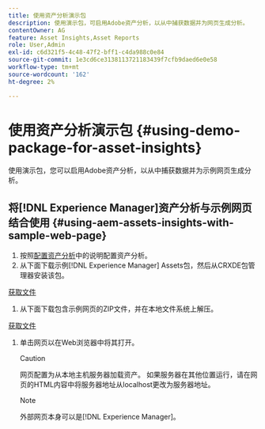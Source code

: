 ```yaml
---
title: 使用资产分析演示包
description: 使用演示包，可启用Adobe资产分析，以从中捕获数据并为网页生成分析。
contentOwner: AG
feature: Asset Insights,Asset Reports
role: User,Admin
exl-id: c6d321f5-4c48-47f2-bff1-c4da988c0e84
source-git-commit: 1e3cd6ce3138113721183439f7cfb9daed6e0e58
workflow-type: tm+mt
source-wordcount: '162'
ht-degree: 2%

---
```


# 使用资产分析演示包 {#using-demo-package-for-asset-insights}

使用演示包，您可以启用Adobe资产分析，以从中捕获数据并为示例网页生成分析。

## 将[!DNL Experience Manager]资产分析与示例网页结合使用  {#using-aem-assets-insights-with-sample-web-page}

1. 按照[配置资产分析](touch-ui-configuring-asset-insights.md)中的说明配置资产分析。
1. 从下面下载示例[!DNL Experience Manager] Assets包，然后从CRXDE包管理器安装该包。

[获取文件](assets/insightsdemo.zip)

1. 从下面下载包含示例网页的ZIP文件，并在本地文件系统上解压。

[获取文件](assets/demosite.zip)

1. 单击网页以在Web浏览器中将其打开。

   >[!CAUTION]
   >
   >网页配置为从本地主机服务器加载资产。 如果服务器在其他位置运行，请在网页的HTML内容中将服务器地址从localhost更改为服务器地址。

   >[!NOTE]
   >
   >外部网页本身可以是[!DNL Experience Manager]。
